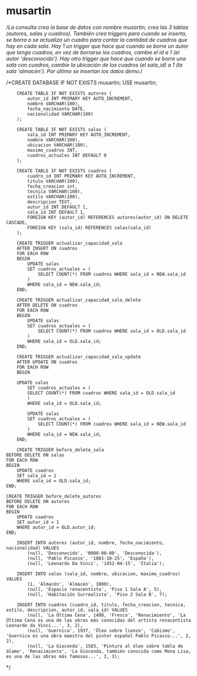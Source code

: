 # musartin
/*La consulta crea la base de datos con nombre musartin, crea las 3 tablas (autores, salas y cuadros).
      También crea triggers para cuando se inserta, se borra o se actualiza un cuadro para contar la cantidad de cuadros que hay en cada sala.
      Hay 1 un trigger que hace que cuando se borre un autor que tenga cuadros, en vez de borrarse los cuadros, cambie el id a 1 (el autor 'desconocido').
      Hay otro trigger que hace que cuando se borre una sala con cuadros, cambie la ubicación de los cuadros (el sala_id) a 1 (la sala 'almacén').
      Por último se insertan los datos demo.*/
      
/*CREATE DATABASE IF NOT EXISTS musartin;
        USE musartin;

        CREATE TABLE IF NOT EXISTS autores (
            autor_id INT PRIMARY KEY AUTO_INCREMENT,
            nombre VARCHAR(100),
            fecha_nacimiento DATE,
            nacionalidad VARCHAR(100)
        );

        CREATE TABLE IF NOT EXISTS salas (
            sala_id INT PRIMARY KEY AUTO_INCREMENT,
            nombre VARCHAR(100),
            ubicacion VARCHAR(100),
            maximo_cuadros INT,
            cuadros_actuales INT DEFAULT 0
        );

        CREATE TABLE IF NOT EXISTS cuadros (
            cuadro_id INT PRIMARY KEY AUTO_INCREMENT,
            titulo VARCHAR(100),
            fecha_creacion int,
            tecnica VARCHAR(100),
            estilo VARCHAR(100),
            descripcion TEXT,
            autor_id INT DEFAULT 1,
            sala_id INT DEFAULT 1,
            FOREIGN KEY (autor_id) REFERENCES autores(autor_id) ON DELETE CASCADE,
            FOREIGN KEY (sala_id) REFERENCES salas(sala_id)
        );

        CREATE TRIGGER actualizar_capacidad_sala
        AFTER INSERT ON cuadros
        FOR EACH ROW
        BEGIN
            UPDATE salas
            SET cuadros_actuales = (
                SELECT COUNT(*) FROM cuadros WHERE sala_id = NEW.sala_id
            )
            WHERE sala_id = NEW.sala_id;
        END;
        
        CREATE TRIGGER actualizar_capacidad_sala_delete
        AFTER DELETE ON cuadros
        FOR EACH ROW
        BEGIN
            UPDATE salas
            SET cuadros_actuales = (
                SELECT COUNT(*) FROM cuadros WHERE sala_id = OLD.sala_id
            )
            WHERE sala_id = OLD.sala_id;
        END;

        CREATE TRIGGER actualizar_capacidad_sala_update
        AFTER UPDATE ON cuadros
        FOR EACH ROW
        BEGIN
                
        UPDATE salas
            SET cuadros_actuales = (
            SELECT COUNT(*) FROM cuadros WHERE sala_id = OLD.sala_id
            )
            WHERE sala_id = OLD.sala_id;

            UPDATE salas
            SET cuadros_actuales = (
                SELECT COUNT(*) FROM cuadros WHERE sala_id = NEW.sala_id
            )
            WHERE sala_id = NEW.sala_id;
        END;
        
        CREATE TRIGGER before_delete_sala
    BEFORE DELETE ON salas
    FOR EACH ROW
    BEGIN
        UPDATE cuadros
        SET sala_id = 1
        WHERE sala_id = OLD.sala_id;
    END;

    CREATE TRIGGER before_delete_autores
    BEFORE DELETE ON autores
    FOR EACH ROW
    BEGIN
        UPDATE cuadros
        SET autor_id = 1
        WHERE autor_id = OLD.autor_id;
    END;

        INSERT INTO autores (autor_id, nombre, fecha_nacimiento, nacionalidad) VALUES
            (null, 'Desconocido', '0000-00-00', 'Desconocida'),
            (null, 'Pablo Picasso', '1881-10-25', 'España'),
            (null, 'Leonardo Da Vinci', '1452-04-15', 'Italia');

        INSERT INTO salas (sala_id, nombre, ubicacion, maximo_cuadros) VALUES
            (1, 'Almacén', 'Almacén', 1000),
            (null, 'Espacio renacentista', 'Piso 1 Sala A', 5),
            (null, 'Habitación Surrealista', 'Piso 2 Sala B', 7);

        INSERT INTO cuadros (cuadro_id, titulo, fecha_creacion, tecnica, estilo, descripcion, autor_id, sala_id) VALUES
            (null, 'La Última Cena', 1498, 'Fresco', 'Renacimiento', 'La Última Cena es una de las obras más conocidas del artista renacentista Leonardo da Vinci...', 3, 2),
            (null, 'Guernica', 1937, 'Óleo sobre lienzo', 'Cubismo', 'Guernica es una obra maestra del pintor español Pablo Picasso...', 2, 2),
            (null, 'La Gioconda', 1503, 'Pintura al óleo sobre tabla de álamo', 'Renacimiento', 'La Gioconda, también conocida como Mona Lisa, es una de las obras más famosas...', 3, 3);
*/
